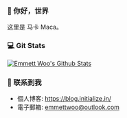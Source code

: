 ### 👋 你好，世界

这里是 马卡 Maca。

### 💻 Git Stats

[![Emmett Woo's Github Stats](https://github-readme-stats.vercel.app/api?username=emmettwoo&count_private=true&show_icons=true&theme=nord)](https://github.com/anuraghazra/github-readme-stats)

### 💬 联系到我

- 個人博客: https://blog.initialize.in/
- 電子郵箱: emmettwoo@outlook.com

<!--
emmett9527/emmett9527 is a ✨ special ✨ repository because its `README.md` (this file) appears on your GitHub profile.
You can click the Preview link to take a look at your changes.

Here are some ideas to get you started:
- 👋 Hi, I’m @emmett9527
- 👀 I’m interested in ...
- 🌱 I’m currently learning ...
- 💞️ I’m looking to collaborate on ...
- 📫 How to reach me ...
- 😄 Pronouns: ...
- ⚡ Fun fact: ...
-->
